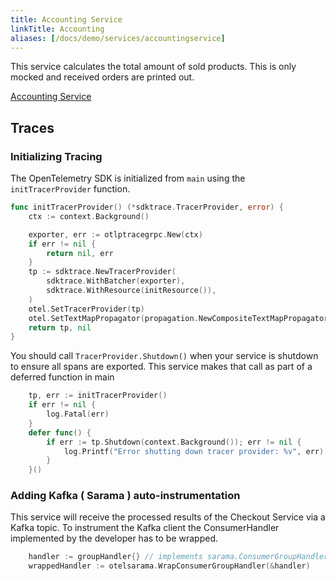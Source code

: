 ```yaml
---
title: Accounting Service
linkTitle: Accounting
aliases: [/docs/demo/services/accountingservice]
---
```


This service calculates the total amount of sold products. This is only mocked
and received orders are printed out.

[Accounting Service](https://github.com/open-telemetry/opentelemetry-demo/blob/main/src/accountingservice/)

## Traces

### Initializing Tracing

The OpenTelemetry SDK is initialized from `main` using the `initTracerProvider`
function.

```go
func initTracerProvider() (*sdktrace.TracerProvider, error) {
    ctx := context.Background()

    exporter, err := otlptracegrpc.New(ctx)
    if err != nil {
        return nil, err
    }
    tp := sdktrace.NewTracerProvider(
        sdktrace.WithBatcher(exporter),
        sdktrace.WithResource(initResource()),
    )
    otel.SetTracerProvider(tp)
    otel.SetTextMapPropagator(propagation.NewCompositeTextMapPropagator(propagation.TraceContext{}, propagation.Baggage{}))
    return tp, nil
}
```

You should call `TracerProvider.Shutdown()` when your service is shutdown to
ensure all spans are exported. This service makes that call as part of a
deferred function in main

```go
    tp, err := initTracerProvider()
    if err != nil {
        log.Fatal(err)
    }
    defer func() {
        if err := tp.Shutdown(context.Background()); err != nil {
            log.Printf("Error shutting down tracer provider: %v", err)
        }
    }()
```

### Adding Kafka ( Sarama ) auto-instrumentation

This service will receive the processed results of the Checkout Service via a
Kafka topic. To instrument the Kafka client the ConsumerHandler implemented by
the developer has to be wrapped.

```go
    handler := groupHandler{} // implements sarama.ConsumerGroupHandler
    wrappedHandler := otelsarama.WrapConsumerGroupHandler(&handler)
```
